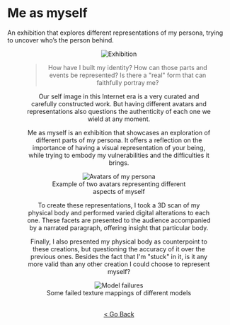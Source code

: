 <!--
title: "Me as myself"
date: "2018-10-12"
display: true
image: "img/portfolio/memyself.jpg"
weight: 1
-->

# Me as myself

An exhibition that explores different representations of my persona, trying to uncover who’s the person behind.
<!--more-->

<figure style="text-align: center">
  <img class="p_detail" src="/imgs/memyself_exhibition.jpg" alt="Exhibition"
</figure>


> How have I built my identity? How can those parts and events be represented? Is there a "real" form that can faithfully portray me?

Our self image in this Internet era is a very curated and carefully constructed work. But having different avatars and representations also questions the authenticity of each one we wield at any moment.

Me as myself is an exhibition that showcases an exploration of different parts of my persona. It offers a reflection on the importance of having a visual representation of your being, while trying to embody my vulnerabilities and the difficulties it brings.


<figure style="text-align: center">
	<img class="p_detail" src="/imgs/memyself_avatars.jpg" alt="Avatars of my persona">
  <figcaption>Example of two avatars representing different aspects of myself</figcaption>
</figure>


<!-- <figure class="vid_container vid_16x9" style="text-align: center">
  <iframe src="https://www.youtube.com/embed/GgO3G3XSNBM" frameborder="0" allow="accelerometer; autoplay; encrypted-media; gyroscope; picture-in-picture" allowfullscreen></iframe>
</figure> -->

To create these representations, I took a 3D scan of my physical body and performed varied digital alterations to each one.
These facets are presented to the audience accompanied by a narrated paragraph, offering insight that particular body.

Finally, I also presented my physical body as counterpoint to these creations, but questioning the accuracy of it over the previous ones. Besides the fact that I'm "stuck" in it, is it any more valid than any other creation I could choose to represent myself?


<figure style="text-align: center">
	<img class="p_detail" src="/imgs/memyself_fail.jpg" alt="Model failures">
  <figcaption>Some failed texture mappings of different models</figcaption>
</figure>


<br><a href="#" onClick="history.go(-1);return true;">\< Go Back</a>
